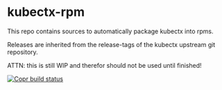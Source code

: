 # kubectx-rpm
This repo contains sources to automatically package kubectx into rpms.

Releases are inherited from the release-tags of the kubectx upstream git repository.

ATTN: this is still WIP and therefor should not be used until finished!

[![Copr build status](https://copr.fedorainfracloud.org/coprs/kllex/kubectx/package/kubectx/status_image/last_build.png)](https://copr.fedorainfracloud.org/coprs/kllex/kubectx/package/kubectx/)
